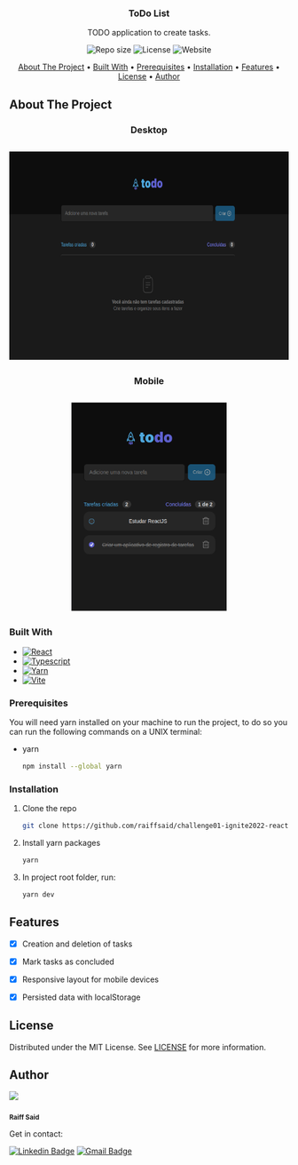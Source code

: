 <h3 align="center">ToDo List</h3>

  <p align="center">
    TODO application to create tasks.
  </p>
</div>

<p align="center">
  <img alt="Repo size" src="https://img.shields.io/github/repo-size/raiffsaid/challenge01-ignite2022-reactjs?style=flat-square" />
  <img alt="License" src="https://img.shields.io/github/license/raiffsaid/challenge01-ignite2022-reactjs?style=flat-square" />
  <img alt="Website" src="https://img.shields.io/website?style=flat-square&up_message=Online&url=https%3A%2F%2Ftodolist-reactjs-raiffsaid.vercel.app%2F" />
</p>

<p align="center">
 <a href="#about-the-project">About The Project</a> •
 <a href="#built-with">Built With</a> • 
 <a href="#prerequisites">Prerequisites</a> • 
 <a href="#installation">Installation</a> • 
 <a href="#features">Features</a> • 
 <a href="#license">License</a> •
 <a href="#author">Author</a>
</p>


## About The Project

<h3 align="center">Desktop</h3>
<h2 align="center">
    <img height="375" alt="Challenge 01 - ReactJS 2022" src="images/banner.jpg">
</h2>

<h3 align="center">Mobile</h3>
<h2 align="center">
    <img height="375" alt="Challenge 01 - ReactJS 2022" src="images/banner2.jpg">
</h2>


### Built With

* [![React][React.js]][React-url]
* [![Typescript][Typescript]][Typescript-url]
* [![Yarn][Yarn]][Yarn-url]
* [![Vite][Vite]][Vite-url]


### Prerequisites

You will need yarn installed on your machine to run the project, to do so you can run the following commands on a UNIX terminal:
* yarn
  ```sh
  npm install --global yarn
  ```


### Installation

1. Clone the repo
   ```sh
   git clone https://github.com/raiffsaid/challenge01-ignite2022-reactjs.git
   ```
2. Install yarn packages
   ```sh
   yarn
   ```
3. In project root folder, run:
   ```sh
   yarn dev
   ```


## Features

- [x] Creation and deletion of tasks 
- [x] Mark tasks as concluded
- [x] Responsive layout for mobile devices
- [x] Persisted data with localStorage


## License

Distributed under the MIT License. See [LICENSE][license] for more information.


## 


## Author

 <img src="https://avatars.githubusercontent.com/u/28994297?s=400&u=8257d240f1ad1a105abe224ff1e131a9f0f872e6&v=4" width="100px;" />

 <sub><b>Raiff Said</b></sub>

 Get in contact:

[![Linkedin Badge](https://img.shields.io/badge/-Raiff_Said-blue?style=flat-square&logo=Linkedin&logoColor=white)][linkedin-url] 
[![Gmail Badge](https://img.shields.io/badge/-raiff.said@gmail.com-c14438?style=flat-square&logo=Gmail&logoColor=white)][email]


<!-- MARKDOWN LINKS & IMAGES -->
<!-- https://www.markdownguide.org/basic-syntax/#reference-style-links -->
[linkedin-url]: https://linkedin.com/in/raiffsaid
[email]: mailto:raiff.said@gmail.com

[license]: https://github.com/raiffsaid/challenge01-ignite2022-reactjs/blob/main/LICENSE.md

[React.js]: https://img.shields.io/badge/ReactJS-20232A?style=for-the-badge&logo=react&logoColor=61DAFB
[React-url]: https://reactjs.org/

[Vite]: https://img.shields.io/badge/-vite-20232A?style=for-the-badge&logo=vite&logoColor=646CFF
[Vite-url]: https://vitejs.dev/

[Typescript]: https://img.shields.io/badge/Typescript-20232A?style=for-the-badge&logo=typescript&logoColor=3178C6
[Typescript-url]: https://www.typescriptlang.org/

[Yarn]: https://img.shields.io/badge/Yarn-20232A?style=for-the-badge&logo=yarn&logoColor=2C8EBB
[Yarn-url]: https://yarnpkg.com/

[License-Badge]: https://img.shields.io/github/license/raiffsaid/challenge01-ignite2022-reactjs?style=flat-square